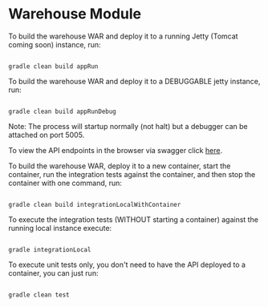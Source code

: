 Warehouse Module
================

To build the warehouse WAR and deploy it to a running Jetty (Tomcat coming soon) instance, run:

<code>
gradle clean build appRun
</code>

To build the warehouse WAR and deploy it to a DEBUGGABLE jetty instance, run:

<code>
gradle clean build appRunDebug
</code>

Note: The process will startup normally (not halt) but a debugger can be attached on port 5005.

To view the API endpoints in the browser via swagger click [here](http://localhost:8085/warehouse).

To build the warehouse WAR, deploy it to a new container, start the container,
run the integration tests against the container, and then stop the container with one command, run:

<code>
gradle clean build integrationLocalWithContainer
</code>

To execute the integration tests (WITHOUT starting a container) against the running local instance execute:

<code>
gradle integrationLocal
</code>

To execute unit tests only, you don't need to have the API deployed to a container, you can just run:

<code>
gradle clean test
</code>

